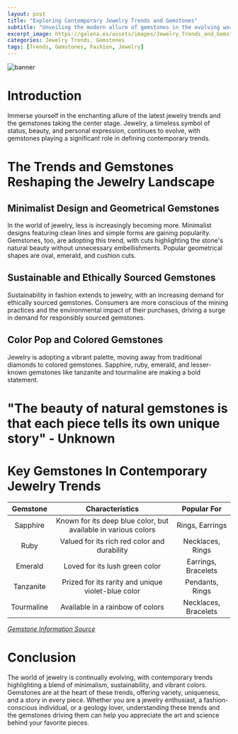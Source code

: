 ```yaml
---
layout: post
title: "Exploring Contemporary Jewelry Trends and Gemstones"
subtitle: "Unveiling the modern allure of gemstones in the evolving world of jewelry trends."
excerpt_image: https://galena.es/assets/images/Jewelry_Trends_and_Gemstones.png
categories: Jewelry Trends, Gemstones
tags: [Trends, Gemstones, Fashion, Jewelry]
---
```

![banner](https://galena.es/assets/images/Jewelry_Trends_and_Gemstones.png)

# Introduction

Immerse yourself in the enchanting allure of the latest jewelry trends and the gemstones taking the center stage. Jewelry, a timeless symbol of status, beauty, and personal expression, continues to evolve, with gemstones playing a significant role in defining contemporary trends.

# The Trends and Gemstones Reshaping the Jewelry Landscape

## Minimalist Design and Geometrical Gemstones

In the world of jewelry, less is increasingly becoming more. Minimalist designs featuring clean lines and simple forms are gaining popularity. Gemstones, too, are adopting this trend, with cuts highlighting the stone's natural beauty without unnecessary embellishments. Popular geometrical shapes are oval, emerald, and cushion cuts.

## Sustainable and Ethically Sourced Gemstones

Sustainability in fashion extends to jewelry, with an increasing demand for ethically sourced gemstones. Consumers are more conscious of the mining practices and the environmental impact of their purchases, driving a surge in demand for responsibly sourced gemstones.

## Color Pop and Colored Gemstones

Jewelry is adopting a vibrant palette, moving away from traditional diamonds to colored gemstones. Sapphire, ruby, emerald, and lesser-known gemstones like tanzanite and tourmaline are making a bold statement.

# "The beauty of natural gemstones is that each piece tells its own unique story" - Unknown

# Key Gemstones In Contemporary Jewelry Trends

| Gemstone | Characteristics | Popular For |
| :---: | :---: |:---: |
| Sapphire | Known for its deep blue color, but available in various colors | Rings, Earrings |
| Ruby | Valued for its rich red color and durability | Necklaces, Rings |
| Emerald | Loved for its lush green color | Earrings, Bracelets |
| Tanzanite | Prized for its rarity and unique violet-blue color | Pendants, Rings |
| Tourmaline | Available in a rainbow of colors | Necklaces, Bracelets |

[*Gemstone Information Source*](https://www.gia.edu/gem-encyclopedia)

# Conclusion

The world of jewelry is continually evolving, with contemporary trends highlighting a blend of minimalism, sustainability, and vibrant colors. Gemstones are at the heart of these trends, offering variety, uniqueness, and a story in every piece. Whether you are a jewelry enthusiast, a fashion-conscious individual, or a geology lover, understanding these trends and the gemstones driving them can help you appreciate the art and science behind your favorite pieces.